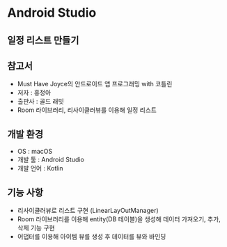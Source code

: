# Android Studio
## 일정 리스트 만들기
## 참고서
* Must Have Joyce의 안드로이드 앱 프로그래밍 with 코틀린
* 저자 : 홍정아       
* 출판사 : 골드 래빗
* Room 라이브러리, 리사이클러뷰를 이용해 일정 리스트 
## 개발 환경
* OS : macOS
* 개발 툴 : Android Studio
* 개발 언어 : Kotlin
## 기능 사항
* 리사이클러뷰로 리스트 구현 (LinearLayOutManager)
* Room 라이브러리를 이용해 entity(DB 테이블)을 생성해 데이터 가져오기, 추가, 삭제 기능 구현
* 어댑터를 이용해 아이템 뷰를 생성 후 데이터를 뷰와 바인딩
